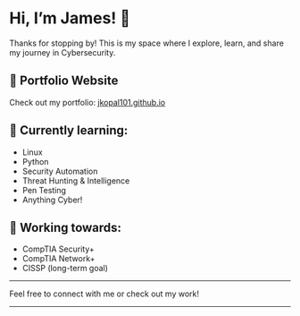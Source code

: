 # Hi, I’m James! 👋

Thanks for stopping by! This is my space where I explore, learn, and share my journey in Cybersecurity.

## 🚀 Portfolio Website
Check out my portfolio: [jkopal101.github.io](https://jkopal101.github.io)

## 🌱 Currently learning:
- Linux
- Python
- Security Automation
- Threat Hunting & Intelligence
- Pen Testing
- Anything Cyber!

## 🎯 Working towards:
- CompTIA Security+
- CompTIA Network+
- CISSP (long-term goal)

---

Feel free to connect with me or check out my work!


---


